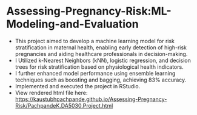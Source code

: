 # Assessing-Pregnancy-Risk:ML-Modeling-and-Evaluation
- This project aimed to develop a machine learning model for risk stratification in maternal health, enabling early detection of high-risk pregnancies and aiding healthcare professionals in decision-making.
- I Utilized k-Nearest Neighbors (kNN), logistic regression, and decision trees for risk stratification based on physiological health indicators.
- I further enhanced model performance using ensemble learning techniques such as boosting and bagging, achieving 83% accuracy.
- Implemented and executed the project in RStudio.
- View rendered html file here: https://kaustubhpachpande.github.io/Assessing-Pregnancy-Risk/PachpandeK.DA5030.Project.html
